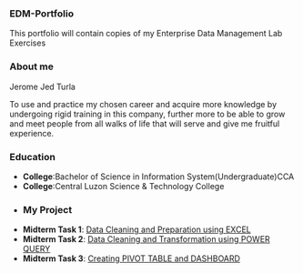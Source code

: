 ### EDM-Portfolio
This portfolio will contain copies of my Enterprise Data Management Lab Exercises
### About me 
Jerome Jed Turla

To use and practice my chosen career and acquire more knowledge by undergoing rigid training in this company, further more to be able to grow and meet people from all walks of life that will serve and give me fruitful experience.
### Education
- **College**:Bachelor of Science in Information System(Undergraduate)CCA
- **College**:Central Luzon Science & Technology College
- ### My Project
- **Midterm Task 1**: [Data Cleaning and Preparation using EXCEL](https://github.com/Blooper1209/Portfolio/blob/main/Midterm%20Task%201/README.md)
- **Midterm Task 2**: [Data Cleaning and Transformation using POWER QUERY](https://github.com/DarthJedi1221/EDM-Portfolio/tree/main/Midterm_Task2#readme)
- **Midterm Task 3**: [Creating PIVOT TABLE and DASHBOARD](https://github.com/DarthJedi1221/EDM-Portfolio/tree/main/Midterm_Task3#readme)
